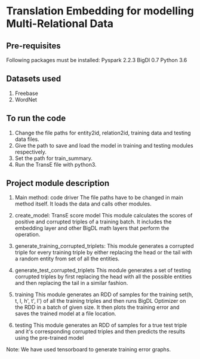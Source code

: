 # Translation Embedding for modelling Multi-Relational Data

## Pre-requisites
Following packages must be installed:
Pyspark 2.2.3
BigDl 0.7
Python 3.6

## Datasets used
1. Freebase
2. WordNet

## To run the code
   1. Change the file paths for entity2id, relation2id, training data and testing data files. 
   2. Give the path to save and load the model in training and testing modules respectively.
   3. Set the path for train_summary.
   4. Run the TransE file with python3.

## Project module description


 1. Main method: code driver
	The file paths have to be changed in main method itself. It loads the data and calls other modules.

 2. create_model: TransE score model
	This module calculates the scores of positive and corrupted triples of a training batch. It includes the embedding layer and other BigDL math layers that perform the operation.

 3. generate_training_corrupted_triplets: 
	This module generates a corrupted triple for every training triple by either replacing the head or the tail with a random entity from set of all the entities.

 4. generate_test_corrupted_triplets
	This module generates a set of testing corrupted triples by first replacing the head with all the possible entities and then replacing the tail in a similar fashion.

 5. training
	This module generates an RDD of samples for the training set(h, t, l, h', t', l') of all the training triples and then runs BigDL Optimizer on the RDD in a batch of given size. It then plots the training error and saves the trained model at a file location.

 6. testing
	This module generates an RDD of samples for a true test triple and it's corresponding corrupted triples and then predicts the results using the pre-trained model 

 Note: We have used tensorboard to generate training error graphs.
